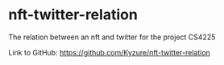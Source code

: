 # nft-twitter-relation
The relation between an nft and twitter for the project CS4225

Link to GitHub: https://github.com/Kyzure/nft-twitter-relation
